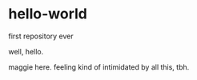 # hello-world
first repository ever

well, hello.

maggie here. feeling kind of intimidated by all this, tbh.
